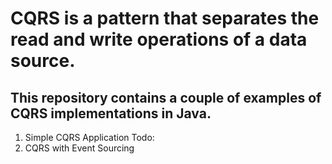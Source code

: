 ﻿# CQRS is a pattern that separates the read and write operations of a data source.

## This repository contains a couple of examples of CQRS implementations in Java.

1. Simple CQRS Application
Todo:
2. CQRS with Event Sourcing
